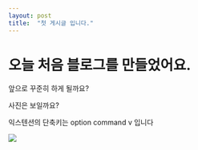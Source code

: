 ```yaml
---
layout: post
title:  "첫 게시글 입니다."
---
```


# 오늘 처음 블로그를 만들었어요.
앞으로 꾸준히 하게 될까요?

사진은 보일까요?

익스텐션의 단축키는 option command v 입니다

![](../images/2022-09-04-first/2022-09-06-23-10-30.png)